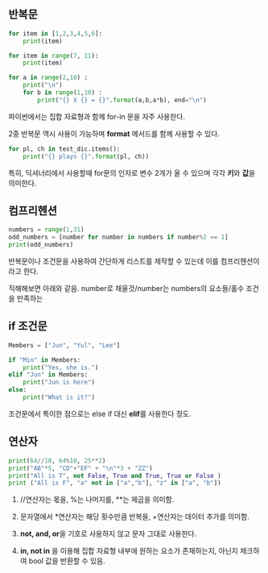 ## 반복문
```python
for item in [1,2,3,4,5,6]:
    print(item) 

for item in range(7, 11):
    print(item)

for a in range(2,10) :
    print("\n") 
    for b in range(1,10) :
        print("{} X {} = {}".format(a,b,a*b), end="\n")
```
파이썬에서는 집합 자료형과 함께 for-in 문을 자주 사용한다.

2중 반복문 역시 사용이 가능하며 **format** 메서드를 함께 사용할 수 있다.

```python
for pl, ch in test_dic.items():
    print("{} plays {}".format(pl, ch))
```
특히, 딕셔너리에서 사용할때 for문의 인자로 변수 2개가 올 수 있으며 각각 **키**와 **값**을 의미한다.

## 컴프리헨션
```python
numbers = range(1,31)
odd_numbers = [number for number in numbers if number%2 == 1] 
print(odd_numbers)
```
반복문이나 조건문을 사용하여 간단하게 리스트를 제작할 수 있는데 이를 컴프리헨션이라고 한다.

직해해보면 아래와 같음.
number로 채울것/number는 numbers의 요소들/홀수 조건을 만족하는

## if 조건문
```python
Members = ["Jun", "Yul", "Lee"]

if "Min" in Members:
    print("Yes, she is.")
elif "Jun" in Members:
    print("Jun is here")
else: 
    print("What is it?")
```
조건문에서 특이한 점으로는 else if 대신 **elif**를 사용한다 정도.

## 연산자
```python
print(64//10, 64%10, 25**2)
print("AB"*5, "CD"+"EF" + "\n"*3 + "ZZ")
print("All is T", not False, True and True, True or False )
print ("All is F", "a" not in ["a","b"], "z" in ["a", "b"])
```
1. //연산자는 몫을, %는 나머지를, **는 제곱을 의미함.

2. 문자열에서 *연산자는 해당 횟수만큼 반복을, +연산자는 데이터 추가를 의미함.

3. **not, and, or**을 기호로 사용하지 않고 문자 그대로 사용한다.

4. **in, not in** 을 이용해 집합 자료형 내부에 원하는 요소가 존재하는지, 아닌지 체크하여 bool 값을 반환할 수 있음.


